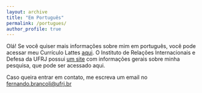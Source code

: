 ```yaml
---
layout: archive
title: "Em Português"
permalink: /portugues/
author_profile: true
---
```



Olá! Se você quiser mais informações sobre mim em português, você pode acessar meu Currículo Lattes [aqui](http://lattes.cnpq.br/3406943273224326). O Instituto de Relações Internacionais e Defesa da UFRJ possui [um site](https://irid.ufrj.br/) com informações gerais sobre minha pesquisa, que pode ser acessado aqui. 

Caso queira entrar em contato, me escreva um email no fernando.brancoli@ufrj.br
